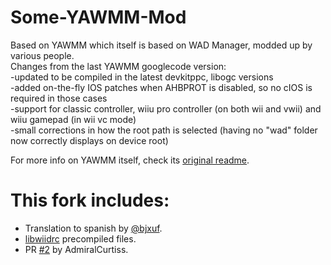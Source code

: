 # Some-YAWMM-Mod
Based on YAWMM which itself is based on WAD Manager, modded up by various people.  
Changes from the last YAWMM googlecode version:  
-updated to be compiled in the latest devkitppc, libogc versions  
-added on-the-fly IOS patches when AHBPROT is disabled, so no cIOS is required in those cases  
-support for classic controller, wiiu pro controller (on both wii and vwii) and wiiu gamepad (in wii vc mode)  
-small corrections in how the root path is selected (having no "wad" folder now correctly displays on device root)    

For more info on YAWMM itself, check its [original readme](README_YAWMM.txt).

# This fork includes:
- Translation to spanish by [@bjxuf](https://github.com/bjxuf).
- [libwiidrc](https://github.com/FIX94/libwiidrc) precompiled files.
- PR [#2](https://github.com/FIX94/Some-YAWMM-Mod/pull/2) by AdmiralCurtiss.
